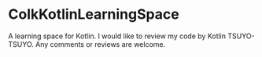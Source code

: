 # ColkKotlinLearningSpace
A learning space for Kotlin. I would like to review my code by Kotlin TSUYO-TSUYO.
Any comments or reviews are welcome.
